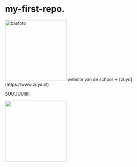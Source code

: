 # my-first-repo.
<img src="bas.jpg" alt="basfoto" width="200"> 
website van de school -> [zuyd](https://www.zuyd.nl)
<p>SUUUUUIIIII.</p>
<img src="https://i.pinimg.com/736x/51/1f/56/511f56b44a6713cf46272df18fddc98a.jpg" alt="" width="200">
